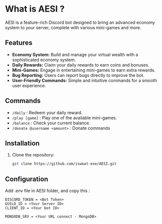 # What is AESI ?

AESI is a feature-rich Discord bot designed to bring an advanced economy system to your server, complete with various mini-games and more.

## Features

- **Economy System:** Build and manage your virtual wealth with a sophisticated economy system.
- **Daily Rewards:** Claim your daily rewards to earn coins and bonuses.
- **Mini-Games:** Engage in entertaining mini-games to earn extra rewards.
- **Bug Reporting:** Users can report bugs directly to improve the bot.
- **User-Friendly Commands:** Simple and intuitive commands for a smooth user experience.

## Commands

- `/daily` : Redeem your daily reward.
- `/play [game]` : Play one of the available mini-games.
- `/balance` : Check your current balance.
- `/donate @username <amount>` : Donate commands

## Installation

1. Clone the repository:

   ```bash
   git clone https://github.com/isweat-exe/AESI.git
   ```

## Configuration

Add .env file in AESI folder, and copy this :
```env
DISCORD_TOKEN = <Bot Token>
GUILD_ID = <Your Server ID>
CLIENT_ID = <Your bot ID>

MONGODB_SRV = <Your URL connect - MongoDB> 
```